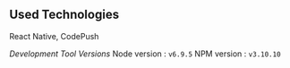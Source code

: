 Used Technologies
--
React Native, CodePush

*Development Tool Versions*
Node version : `v6.9.5`
NPM version : `v3.10.10`